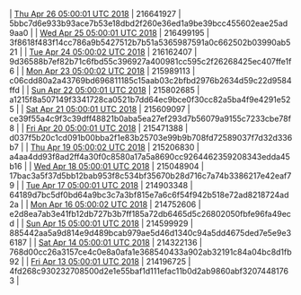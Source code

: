 | [Thu Apr 26 05:00:01 UTC 2018](https://transfer.sh/N9PAS/dashninja-dbdump-20180426070001.tar.bz2) | 216641927 | 5bbc7d6e933b93ace7b53e18dbd2f260e36ed1a9be39bcc455602eae25ad9aa0 | 
| [Wed Apr 25 05:00:01 UTC 2018](https://transfer.sh/3JhzB/dashninja-dbdump-20180425070001.tar.bz2) | 216499195 | 3f8618f483f14cc786a9b5427512b7b51a5365987591a0c662502b03990ab521 | 
| [Tue Apr 24 05:00:02 UTC 2018](https://transfer.sh/36dC0/dashninja-dbdump-20180424070002.tar.bz2) | 216162407 | 9d36588b7ef82b71c6fbd55c396927a400981cc595c2f26268425ec407ffe1f6 | 
| [Mon Apr 23 05:00:02 UTC 2018](https://transfer.sh/6AgLh/dashninja-dbdump-20180423070002.tar.bz2) | 215989113 | c06cdd80a2a43769bd696811185c15aab03c2bfbd2976b2634d59c22d9584ffd | 
| [Sun Apr 22 05:00:01 UTC 2018](https://transfer.sh/rIrNG/dashninja-dbdump-20180422070001.tar.bz2) | 215802685 | a1215f8a507149f3341728ca0521b7dd64ec9bce0f30cc82a5ba4f9e4291e525 | 
| [Sat Apr 21 05:00:01 UTC 2018](https://transfer.sh/IeObn/dashninja-dbdump-20180421070001.tar.bz2) | 215609097 | ce39f55a4c9f3c39dff48821b0aba5ea27ef293d7b56079a9155c7233cbe78f8 | 
| [Fri Apr 20 05:00:01 UTC 2018](https://transfer.sh/JlMMS/dashninja-dbdump-20180420070001.tar.bz2) | 215471388 | d037f5b20c1cd091b00bba2f1e83b25703e99b9b708fd72589037f7d32d336b7 | 
| [Thu Apr 19 05:00:02 UTC 2018](https://transfer.sh/AJ3Hw/dashninja-dbdump-20180419070002.tar.bz2) | 215206830 | a4aa4dd93f8ad2ff4a30f0c8580a17a5a8690cc9264462359208343edda45b16 | 
| [Wed Apr 18 05:00:01 UTC 2018](https://transfer.sh/BYVkv/dashninja-dbdump-20180418070001.tar.bz2) | 215048904 | 17bac3a5f37d5bb12bab953f8c534bf35670b28d716c7a74b3386217e42eaf79 | 
| [Tue Apr 17 05:00:01 UTC 2018](https://transfer.sh/kqjC8/dashninja-dbdump-20180417070001.tar.bz2) | 214903348 | 64189d7bc5df0bd64a9bc3c7a3bf815e7a6c6f54f942b518e72ad8218724ad2a | 
| [Mon Apr 16 05:00:02 UTC 2018](https://transfer.sh/GOIPK/dashninja-dbdump-20180416070001.tar.bz2) | 214752606 | e2d8ea7ab3e41fb12db727b3b7ff185a72db6465d5c26802050fbfe96fa49ecd | 
| [Sun Apr 15 05:00:01 UTC 2018](https://transfer.sh/9CkKN/dashninja-dbdump-20180415070001.tar.bz2) | 214599929 | 885442aa5a9d814e9d489bcab979ae5d46d1340c94a5dd4675ded7e5e9e36187 | 
| [Sat Apr 14 05:00:01 UTC 2018](https://transfer.sh/bAg9h/dashninja-dbdump-20180414070001.tar.bz2) | 214322136 | 768d00cc26a3157ce4c0e8a0afa1e368540433a902ab32191c84a04bc8d1fb92 | 
| [Fri Apr 13 05:00:01 UTC 2018](https://transfer.sh/DzAcS/dashninja-dbdump-20180413070001.tar.bz2) | 214196725 | 4fd268c930232708500d2e1e55baf1d111efac11b0d2ab9860abf32074481763 | 
